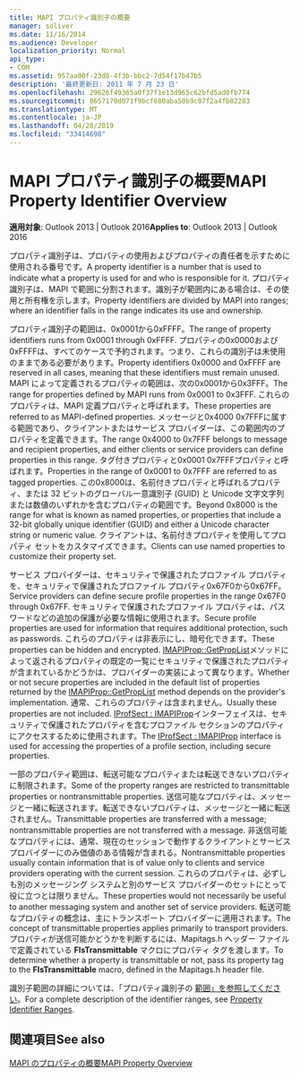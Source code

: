 ```yaml
---
title: MAPI プロパティ識別子の概要
manager: soliver
ms.date: 11/16/2014
ms.audience: Developer
localization_priority: Normal
api_type:
- COM
ms.assetid: 957aa00f-23d8-4f3b-bbc2-7d54f17b47b5
description: '最終更新日: 2011 年 7 月 23 日'
ms.openlocfilehash: 29626f49365a0f37f1e13d965c62bfd5ad0fb774
ms.sourcegitcommit: 8657170d071f9bcf680aba50b9c07f2a4fb82283
ms.translationtype: MT
ms.contentlocale: ja-JP
ms.lasthandoff: 04/28/2019
ms.locfileid: "33414698"
---
```

# <a name="mapi-property-identifier-overview"></a><span data-ttu-id="d94fa-103">MAPI プロパティ識別子の概要</span><span class="sxs-lookup"><span data-stu-id="d94fa-103">MAPI Property Identifier Overview</span></span>

  
  
<span data-ttu-id="d94fa-104">**適用対象**: Outlook 2013 | Outlook 2016</span><span class="sxs-lookup"><span data-stu-id="d94fa-104">**Applies to**: Outlook 2013 | Outlook 2016</span></span> 
  
<span data-ttu-id="d94fa-105">プロパティ識別子は、プロパティの使用およびプロパティの責任者を示すために使用される番号です。</span><span class="sxs-lookup"><span data-stu-id="d94fa-105">A property identifier is a number that is used to indicate what a property is used for and who is responsible for it.</span></span> <span data-ttu-id="d94fa-106">プロパティ識別子は、MAPI で範囲に分割されます。識別子が範囲内にある場合は、その使用と所有権を示します。</span><span class="sxs-lookup"><span data-stu-id="d94fa-106">Property identifiers are divided by MAPI into ranges; where an identifier falls in the range indicates its use and ownership.</span></span> 
  
<span data-ttu-id="d94fa-107">プロパティ識別子の範囲は、0x0001から0xFFFF。</span><span class="sxs-lookup"><span data-stu-id="d94fa-107">The range of property identifiers runs from 0x0001 through 0xFFFF.</span></span> <span data-ttu-id="d94fa-108">プロパティの0x0000および0xFFFFは、すべてのケースで予約されます。つまり、これらの識別子は未使用のままである必要があります。</span><span class="sxs-lookup"><span data-stu-id="d94fa-108">Property identifiers 0x0000 and 0xFFFF are reserved in all cases, meaning that these identifiers must remain unused.</span></span> <span data-ttu-id="d94fa-109">MAPI によって定義されるプロパティの範囲は、次の0x0001から0x3FFF。</span><span class="sxs-lookup"><span data-stu-id="d94fa-109">The range for properties defined by MAPI runs from 0x0001 to 0x3FFF.</span></span> <span data-ttu-id="d94fa-110">これらのプロパティは、MAPI 定義プロパティと呼ばれます。</span><span class="sxs-lookup"><span data-stu-id="d94fa-110">These properties are referred to as MAPI-defined properties.</span></span> <span data-ttu-id="d94fa-111">メッセージと0x4000 0x7FFFに属する範囲であり、クライアントまたはサービス プロバイダーは、この範囲内のプロパティを定義できます。</span><span class="sxs-lookup"><span data-stu-id="d94fa-111">The range 0x4000 to 0x7FFF belongs to message and recipient properties, and either clients or service providers can define properties in this range.</span></span> <span data-ttu-id="d94fa-112">タグ付きプロパティと0x0001 0x7FFFプロパティと呼ばれます。</span><span class="sxs-lookup"><span data-stu-id="d94fa-112">Properties in the range of 0x0001 to 0x7FFF are referred to as tagged properties.</span></span> <span data-ttu-id="d94fa-113">この0x8000は、名前付きプロパティと呼ばれるプロパティ、または 32 ビットのグローバル一意識別子 (GUID) と Unicode 文字文字列または数値のいずれかを含むプロパティの範囲です。</span><span class="sxs-lookup"><span data-stu-id="d94fa-113">Beyond 0x8000 is the range for what is known as named properties, or properties that include a 32-bit globally unique identifier (GUID) and either a Unicode character string or numeric value.</span></span> <span data-ttu-id="d94fa-114">クライアントは、名前付きプロパティを使用してプロパティ セットをカスタマイズできます。</span><span class="sxs-lookup"><span data-stu-id="d94fa-114">Clients can use named properties to customize their property set.</span></span>
  
<span data-ttu-id="d94fa-115">サービス プロバイダーは、セキュリティで保護されたプロファイル プロパティを、セキュリティで保護されたプロファイル プロパティ0x67F0から0x67FF。</span><span class="sxs-lookup"><span data-stu-id="d94fa-115">Service providers can define secure profile properties in the range 0x67F0 through 0x67FF.</span></span> <span data-ttu-id="d94fa-116">セキュリティで保護されたプロファイル プロパティは、パスワードなどの追加の保護が必要な情報に使用されます。</span><span class="sxs-lookup"><span data-stu-id="d94fa-116">Secure profile properties are used for information that requires additional protection, such as passwords.</span></span> <span data-ttu-id="d94fa-117">これらのプロパティは非表示にし、暗号化できます。</span><span class="sxs-lookup"><span data-stu-id="d94fa-117">These properties can be hidden and encrypted.</span></span> <span data-ttu-id="d94fa-118">[IMAPIProp::GetPropList](imapiprop-getproplist.md)メソッドによって返されるプロパティの既定の一覧にセキュリティで保護されたプロパティが含まれているかどうかは、プロバイダーの実装によって異なります。</span><span class="sxs-lookup"><span data-stu-id="d94fa-118">Whether or not secure properties are included in the default list of properties returned by the [IMAPIProp::GetPropList](imapiprop-getproplist.md) method depends on the provider's implementation.</span></span> <span data-ttu-id="d94fa-119">通常、これらのプロパティは含まれません。</span><span class="sxs-lookup"><span data-stu-id="d94fa-119">Usually these properties are not included.</span></span> <span data-ttu-id="d94fa-120">[IProfSect : IMAPIProp](iprofsectimapiprop.md)インターフェイスは、セキュリティで保護されたプロパティを含むプロファイル セクションのプロパティにアクセスするために使用されます。</span><span class="sxs-lookup"><span data-stu-id="d94fa-120">The [IProfSect : IMAPIProp](iprofsectimapiprop.md) interface is used for accessing the properties of a profile section, including secure properties.</span></span> 
  
<span data-ttu-id="d94fa-121">一部のプロパティ範囲は、転送可能なプロパティまたは転送できないプロパティに制限されます。</span><span class="sxs-lookup"><span data-stu-id="d94fa-121">Some of the property ranges are restricted to transmittable properties or nontransmittable properties.</span></span> <span data-ttu-id="d94fa-122">送信可能なプロパティは、メッセージと一緒に転送されます。転送できないプロパティは、メッセージと一緒に転送されません。</span><span class="sxs-lookup"><span data-stu-id="d94fa-122">Transmittable properties are transferred with a message; nontransmittable properties are not transferred with a message.</span></span> <span data-ttu-id="d94fa-123">非送信可能なプロパティには、通常、現在のセッションで動作するクライアントとサービス プロバイダーにのみ価値のある情報が含まれる。</span><span class="sxs-lookup"><span data-stu-id="d94fa-123">Nontransmittable properties usually contain information that is of value only to clients and service providers operating with the current session.</span></span> <span data-ttu-id="d94fa-124">これらのプロパティは、必ずしも別のメッセージング システムと別のサービス プロバイダーのセットにとって役に立つとは限りません。</span><span class="sxs-lookup"><span data-stu-id="d94fa-124">These properties would not necessarily be useful to another messaging system and another set of service providers.</span></span> <span data-ttu-id="d94fa-125">転送可能なプロパティの概念は、主にトランスポート プロバイダーに適用されます。</span><span class="sxs-lookup"><span data-stu-id="d94fa-125">The concept of transmittable properties applies primarily to transport providers.</span></span> <span data-ttu-id="d94fa-126">プロパティが送信可能かどうかを判断するには、Mapitags.h ヘッダー ファイルで定義されている **FIsTransmittable** マクロにプロパティ タグを渡します。</span><span class="sxs-lookup"><span data-stu-id="d94fa-126">To determine whether a property is transmittable or not, pass its property tag to the **FIsTransmittable** macro, defined in the Mapitags.h header file.</span></span> 
  
<span data-ttu-id="d94fa-127">識別子範囲の詳細については、「プロパティ識別子の [範囲」を参照してください](property-identifier-ranges.md)。</span><span class="sxs-lookup"><span data-stu-id="d94fa-127">For a complete description of the identifier ranges, see [Property Identifier Ranges](property-identifier-ranges.md).</span></span>
  
## <a name="see-also"></a><span data-ttu-id="d94fa-128">関連項目</span><span class="sxs-lookup"><span data-stu-id="d94fa-128">See also</span></span>



[<span data-ttu-id="d94fa-129">MAPI のプロパティの概要</span><span class="sxs-lookup"><span data-stu-id="d94fa-129">MAPI Property Overview</span></span>](mapi-property-overview.md)

